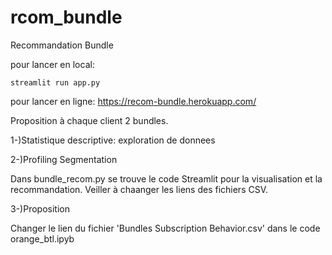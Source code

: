 # rcom_bundle
Recommandation Bundle

pour lancer en local: 

    streamlit run app.py 

pour lancer en ligne: https://recom-bundle.herokuapp.com/

Proposition à chaque client 2 bundles.


  1-)Statistique descriptive: exploration de donnees 
  
  2-)Profiling Segmentation
    
   Dans bundle_recom.py se trouve le code Streamlit pour la visualisation et la recommandation.
   Veiller à chaanger les liens des fichiers CSV.
  
  3-)Proposition

Changer le lien du fichier 'Bundles Subscription Behavior.csv' dans le code orange_btl.ipyb
